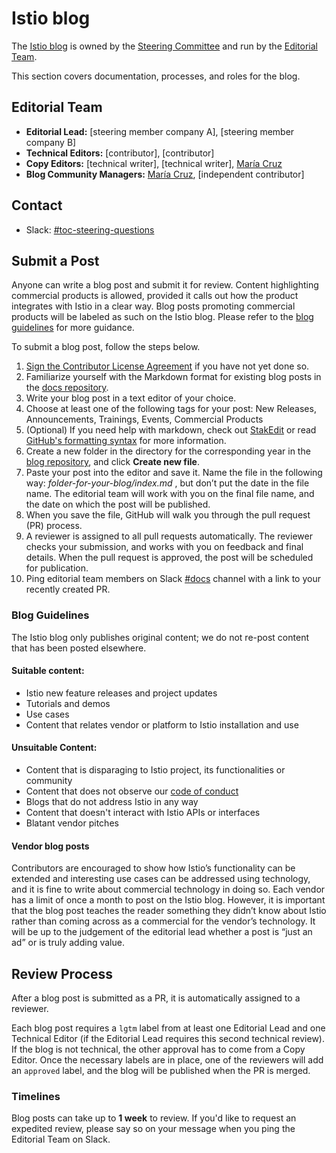 # Istio blog

The [Istio blog](https://istio.io/blog) is owned by the [Steering Committee](https://github.com/istio/community/tree/master/steering) and run by the [Editorial Team](#leadership).

This section covers documentation, processes, and roles for the blog.

## Editorial Team 

- **Editorial Lead:** [steering member company A], [steering member company B]
- **Technical Editors:** [contributor], [contributor]
- **Copy Editors:** [technical writer], [technical writer], [María Cruz](https://github.com/macruzbar)
- **Blog Community Managers:**  [María Cruz](https://github.com/macruzbar), [independent contributor]

## Contact

- Slack: [#toc-steering-questions](https://istio.slack.com/archives/C018VK0T9JT)

## Submit a Post

Anyone can write a blog post and submit it for review. Content highlighting commercial products is allowed, provided it calls out how the product integrates with Istio in a clear way. Blog posts promoting commercial products will be labeled as such on the Istio blog. Please refer to the [blog guidelines](#blog-guidelines) for more guidance.

To submit a blog post, follow the steps below.

1. [Sign the Contributor License Agreement](https://github.com/istio/community/blob/master/CONTRIBUTING.md#contributor-license-agreements) if you have not yet done so.
1. Familiarize yourself with the Markdown format for existing blog posts in the [docs repository](https://github.com/istio/istio.io/tree/master/content/en/blog). 
1. Write your blog post in a text editor of your choice.
1. Choose at least one of the following tags for your post: New Releases, Announcements, Trainings, Events, Commercial Products
1. (Optional) If you need help with markdown, check out [StakEdit](https://stackedit.io/app#) or read [GitHub's formatting syntax](https://help.github.com/en/github/writing-on-github/basic-writing-and-formatting-syntax) for more information. 
1. Create a new folder in the directory for the corresponding year in the [blog repository](https://github.com/istio/istio.io/tree/master/content/en/blog), and click **Create new file**.
1. Paste your post into the editor and save it. Name the file in the following way: *folder-for-your-blog/index.md* , but don’t put the date in the file name. The editorial team will work with you on the final file name, and the date on which the post will be published.
1. When you save the file, GitHub will walk you through the pull request (PR) process.
1. A reviewer is assigned to all pull requests automatically. The reviewer checks your submission, and works with you on feedback and final details. When the pull request is approved, the post will be scheduled for publication.
1. Ping editorial team members on Slack [#docs](https://istio.slack.com/archives/C50V5EATT) channel with a link to your recently created PR. 

### Blog Guidelines
The Istio blog only publishes original content; we do not re-post content that has been posted elsewhere.

#### Suitable content:
- Istio new feature releases and project updates
- Tutorials and demos 
- Use cases
- Content that relates vendor or platform to Istio installation and use 

#### Unsuitable Content:
- Content that is disparaging to Istio project, its functionalities or community
- Content that does not observe our [code of conduct](https://github.com/istio/community/blob/master/CONTRIBUTING.md#code-of-conduct)
- Blogs that do not address Istio in any way
- Content that doesn't interact with Istio APIs or interfaces
- Blatant vendor pitches

#### Vendor blog posts
Contributors are encouraged to show how Istio’s functionality can be extended and interesting use cases can be addressed using technology, and it is fine to write about commercial technology in doing so. Each vendor has a limit of once a month to post on the Istio blog. However, it is important that the blog post teaches the reader something they didn’t know about Istio rather than coming across as a commercial for the vendor’s technology. It will be up to the judgement of the editorial lead whether a post is “just an ad” or is truly adding value.

## Review Process

After a blog post is submitted as a PR, it is automatically assigned to a reviewer.

Each blog post requires a `lgtm` label from at least one Editorial Lead and one Technical Editor (if the Editorial Lead requires this second technical review). If the blog is not technical, the other approval has to come from a Copy Editor. Once the necessary labels are in place, one of the reviewers will add an `approved` label, and the blog will be published when the PR is merged.

### Timelines

Blog posts can take up to **1 week** to review. If you'd like to request an expedited review, please say so on your message when you ping the Editorial Team on Slack.
